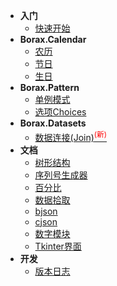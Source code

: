 - **入门**
  - [快速开始](quickstart)
- **Borax.Calendar**
  - [农历](guides/lunardate)
  - [节日](guides/festival)
  - [生日](guides/birthday)
- **Borax.Pattern**
  - [单例模式](guides/singleton)
  - [选项Choices](guides/choices)
- **Borax.Datasets**
  - [数据连接(Join)<sup style="color:red">(新)<sup>](guides/join)
- **文档**
  - [树形结构](guides/tree)
  - [序列号生成器](guides/serial_generator)
  - [百分比](guides/percentage)
  - [数据拾取](guides/fetch)
  - [bjson](guides/bjson)
  - [cjson](guides/cjson)
  - [数字模块](guides/numbers)
  - [Tkinter界面](guides/ui)
- **开发**
  - [版本日志](changelog)